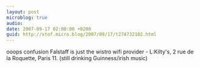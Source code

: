 ```yaml
---
layout: post
microblog: true
audio: 
date: 2007-09-17 02:00:00 +0200
guid: http://xtof.micro.blog/2007/09/17/t274732102.html
---
```

ooops confusion Falstaff is just the wistro wifi provider - L:Kilty's, 2 rue de la Roquette, Paris 11. (still drinking Guinness/irish music)
